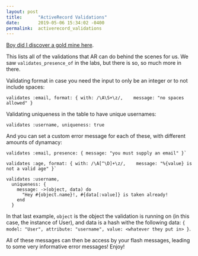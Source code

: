 ```yaml
---
layout: post
title:      "ActiveRecord Validations"
date:       2019-05-06 15:34:02 -0400
permalink:  activerecord_validations
---
```



[Boy did I discover a gold mine here](https://guides.rubyonrails.org/active_record_validations.html).

This lists all of the validations that AR can do behind the scenes for us. We saw `validates_presence_of` in the labs, but there is so, so much more in there.

Validating format in case you need the input to only be an integer or to not include spaces:

`validates :email, format: { with: /\A\S+\z/,    message: "no spaces allowed" }`

Validating uniqueness in the table to have unique usernames:

`validates :username, uniqueness: true`

And you can set a custom error message for each of these, with different amounts of dynamacy:

```
validates :email, presence: { message: "you must supply an email" }`

validates :age, format: { with: /\A[^\D]+\z/,    message: "%{value} is not a valid age" }`

validates :username,
  uniqueness: {
    message: ->(object, data) do
      "Hey #{object.name}!, #{data[:value]} is taken already!
    end
  }
```

In that last example, `object` is the object the validation is running on (in this case, the instance of User), and data is a hash withe the following data: `{ model: "User", attribute: "username", value: <whatever they put in> }`.

All of these messages can then be access by your flash messages, leading to some very informative error messages! Enjoy!
